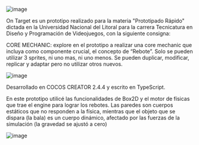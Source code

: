 ![image](https://user-images.githubusercontent.com/83043304/119202456-33e55f00-ba67-11eb-8958-b67434002832.png)

On Target es un prototipo realizado para la materia "Prototipado Rápido" dictada en la Universidad Nacional del Litoral para la carrera Tecnicatura en Diseño y Programación de Videojuegos, con la siguiente consigna:

CORE MECHANIC: explore en el prototipo a realizar una core mechanic que incluya como componente crucial, el concepto de “Rebote”. Solo se pueden utilizar 3 sprites, ni uno mas, ni uno menos. Se pueden duplicar, modificar, replicar y adaptar pero no utilizar otros nuevos.

![image](https://user-images.githubusercontent.com/83043304/119202483-41024e00-ba67-11eb-9859-3bb19715457c.png)


Desarrollado en COCOS CREATOR 2.4.4 y escrito en TypeScript. 

En este prototipo utilicé las funcionalidades de Box2D y el motor de físicas que trae el engine para lograr los rebotes. Las paredes son cuerpos estáticos que no responden a la física, mientras que el objeto que se dispara (la bala) es un cuerpo dinámico, afectado por las fuerzas de la simulación (la gravedad se ajustó a cero)

![image](https://user-images.githubusercontent.com/83043304/119202495-4790c580-ba67-11eb-95a4-0739b00e2d1c.png)
